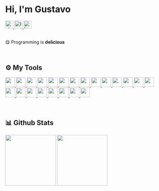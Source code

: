 <h1 align="left"> Hi, I'm Gustavo</h1>

<div align="left">
  <a href="https://www.youtube.com/watch?v=dQw4w9WgXcQ&ab_channel=RickAstley" target="_blank">
    <img height="25px" src="https://img.shields.io/badge/-about me-%23fff?style=for-the-badge&logo=&logoColor=white" alt="about me">
  <a href="https://www.instagram.com/gustavolitter/" target="_blank">
    <img height="25px" src="https://img.shields.io/badge/-instagram-%23E4405F?style=for-the-badge&logo=instagram&logoColor=white" alt="Instagram">
  </a>
  <a href="https://www.linkedin.com/in/gustavo-litter-6ab24b191/" target="_blank">
    <img height="25px" src="https://img.shields.io/badge/-linkedin-%230e76a8?style=for-the-badge&logo=linkedin&logoColor=white" alt="Linkedin" />
  </a>
</div>

</br>
  <p>😋 Programming is <b>delicious</b></p>
</br>

## ⚙️ My Tools
<div align="left">
    <a href="https://go.dev/" target="_blank">
      <img height="30px" src="https://cdn.jsdelivr.net/gh/devicons/devicon/icons/go/go-original-wordmark.svg"/>
    </a>
    <a href="https://www.typescriptlang.org/" target="_blank">
      <img height="30px" src="https://cdn.jsdelivr.net/gh/devicons/devicon/icons/typescript/typescript-original.svg"/>
    </a>
    <a href="https://nodejs.org/en" target="_blank">
      <img height="30px" src="https://cdn.jsdelivr.net/gh/devicons/devicon/icons/nodejs/nodejs-original.svg"/>
    </a>
    <a href="https://nestjs.com/" target="_blank">
      <img height="30px" src="https://cdn.jsdelivr.net/gh/devicons/devicon/icons/nestjs/nestjs-plain.svg"/>
    </a>
    <a href="https://expressjs.com/pt-br/" target="_blank">
      <img height="30px" src="https://cdn.jsdelivr.net/gh/devicons/devicon/icons/express/express-original.svg"/>
    </a>
    <a href="https://www.php.net/" target="_blank">
      <img height="30px" src="https://cdn.jsdelivr.net/gh/devicons/devicon/icons/php/php-plain.svg"/>
    </a>
    <a href="https://docs.docker.com/engine/install/" target="_blank">
      <img height="30px" src="https://cdn.jsdelivr.net/gh/devicons/devicon/icons/docker/docker-plain.svg"/>
    </a>
    <a href="https://www.postgresql.org/" target="_blank">
      <img height="30px" src="https://cdn.jsdelivr.net/gh/devicons/devicon/icons/postgresql/postgresql-original.svg"/>
    </a>
    <a href="https://www.mysql.com/" target="_blank">
      <img height="30px" src="https://cdn.jsdelivr.net/gh/devicons/devicon/icons/mysql/mysql-original.svg"/>
    </a>
    <a href="https://react.dev/" target="_blank">
      <img height="30px" src="https://cdn.jsdelivr.net/gh/devicons/devicon/icons/react/react-original.svg"/>
    </a>
    <a href="https://nextjs.org/" target="_blank">
      <img height="30px" src="https://cdn.jsdelivr.net/gh/devicons/devicon/icons/nextjs/nextjs-line.svg"/>
    </a>
    <a href="https://tailwindcss.com/" target="_blank">
      <img height="30px" src="https://cdn.jsdelivr.net/gh/devicons/devicon/icons/tailwindcss/tailwindcss-plain.svg"/>
    </a>
    <a href="https://jestjs.io/pt-BR/" target="_blank">
      <img height="30px" src="https://cdn.jsdelivr.net/gh/devicons/devicon/icons/jest/jest-plain.svg"/>
    </a>
    <a href="https://kafka.apache.org/" target="_blank">
      <img height="30px" src="https://cdn.jsdelivr.net/gh/devicons/devicon/icons/apachekafka/apachekafka-original.svg"/>
    </a>
    <a href="https://graphql.org/" target="_blank">
      <img height="30px" src="https://cdn.jsdelivr.net/gh/devicons/devicon/icons/graphql/graphql-plain.svg"/>
    </a>
    <a href="https://aws.amazon.com/pt/" target="_blank">
      <img height="30px" src="https://cdn.jsdelivr.net/gh/devicons/devicon/icons/amazonwebservices/amazonwebservices-original.svg"/>
    </a>
    <a href="https://discord.js.org/" target="_blank">
      <img height="30px" src="https://cdn.jsdelivr.net/gh/devicons/devicon/icons/discordjs/discordjs-plain.svg"/>
    </a>
    <a href="https://yarnpkg.com/" target="_blank">
      <img height="30px" src="https://cdn.jsdelivr.net/gh/devicons/devicon/icons/yarn/yarn-original.svg"/>
    </a>
    <a href="https://pt.wikipedia.org/wiki/Bash" target="_blank">
      <img height="30px" src="https://cdn.jsdelivr.net/gh/devicons/devicon/icons/bash/bash-original.svg"/>
    </a>
    <a href="https://www.microsoft.com/pt-br/windows/" target="_blank">
      <img height="30px" src="https://cdn.jsdelivr.net/gh/devicons/devicon/icons/windows8/windows8-original.svg"/>
    </a>
    <a href="https://www.microsoft.com/pt-br/windows/" target="_blank">
      <img height="30px" src="https://cdn.jsdelivr.net/gh/devicons/devicon/icons/linux/linux-original.svg"/>
    </a>
    <a href="https://code.visualstudio.com/" target="_blank">
      <img height="30px" src="https://cdn.jsdelivr.net/gh/devicons/devicon/icons/vscode/vscode-original.svg"/> 
    </a>
</div>
</br></br>


## 📊 Github Stats
<div align="left">
  <img height="160em" 
       src="https://github-readme-stats.vercel.app/api?username=Gurtinho&show_icons=true&theme=radical&include_all_commits=true&count_private=true"/>
  <img height="160em" 
       src="https://github-readme-stats.vercel.app/api/top-langs/?username=Gurtinho&layout=compact&langs_count=7&theme=radical"/>
</div>
</br>
